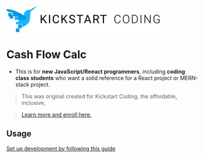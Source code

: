 ![Kickstart Coding Logo](./client/public/kickstart_coding_logo.png)

# Cash Flow Calc


* This is for **new JavaScript/Reeact programmers**, including **coding class
  students** who want a solid reference for a React project or MERN-stack
  project.

> This was original created for Kickstart Coding, the affordable, inclusive,

> [Learn more and enroll here.](https://kickstartcoding.com/?utm_source=github&utm_campaign=cheatsheets)

## Usage

[Set up development by following this guide](https://github.com/kickstartcoding/react-mern-prototyping-starter)



